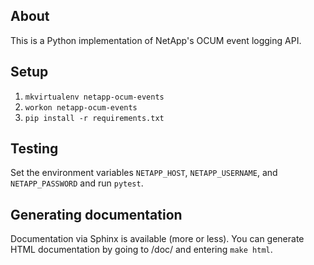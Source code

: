 ## About
This is a Python implementation of NetApp's OCUM event logging API.

## Setup

1. `mkvirtualenv netapp-ocum-events`
2. `workon netapp-ocum-events`
3. `pip install -r requirements.txt`


## Testing

Set the environment variables `NETAPP_HOST`, `NETAPP_USERNAME`, and
`NETAPP_PASSWORD` and run `pytest`.

## Generating documentation

Documentation via Sphinx is available (more or less). You can generate
HTML documentation by going to /doc/ and entering `make html`.

